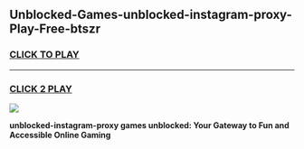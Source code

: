 
## Unblocked-Games-unblocked-instagram-proxy-Play-Free-btszr
<h3>
<a href="https://premium76.site?title=unblocked-instagram-proxy&ref=18A1">CLICK TO PLAY</a></h3>
<hr>

<h3>
<a href="https://premium76.site?title=unblocked-instagram-proxy&ref=18A1">CLICK 2 PLAY</a>
  
</h3>

<a href="https://premium76.site?title=unblocked-instagram-proxy&ref=18A1"><img src="https://clearcache.store/games.png"></a>


**unblocked-instagram-proxy games unblocked: Your Gateway to Fun and Accessible Online Gaming**
